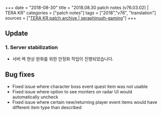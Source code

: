 +++
date = "2018-08-30"
title = "2018.08.30 patch notes (v76.03.02) | TERA KR"
categories = ["patch notes"]
tags = ["2018","v76", "translation"]
sources = ["[TERA KR patch archive | seraphinush-gaming](/ko/patch/2018/v76-03-02)"]
+++

## Update

### **1.** Server stabilization
- 서버 렉 현상 완화를 위한 안정화 작업이 진행되었습니다.

## Bug fixes

- Fixed issue where character boss event quest item was not usable
- Fixed issue where option to see monters on radar UI would automatically uncheck
- Fixed issue where certain new/returning player event items would have different item type than described
